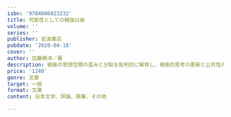 ```yaml
---
isbn: '9784006023232'
title: 可能性としての戦後以後
volume: ''
series: ''
publisher: 岩波書店
pubdate: '2020-04-18'
cover: ''
author: 加藤典洋／著
description: 戦後の思想空間の歪みと分裂を批判的に解体し、戦後的思考の更新と公共性の再生にむけて果敢に挑む。
price: '1240'
genre: 文庫
target: 一般
format: 文庫
content: 日本文学、評論、随筆、その他

---
```


